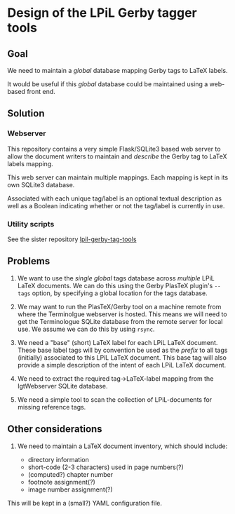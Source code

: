 # Design of the LPiL Gerby tagger tools

## Goal

We need to maintain a *global* database mapping Gerby tags to LaTeX
labels.

It would be useful if this *global* database could be maintained using a
web-based front end.

## Solution

### Webserver

This repository contains a very simple Flask/SQLite3 based web server to
allow the document writers to maintain and *describe* the Gerby tag to
LaTeX labels mapping.

This web server can maintain multiple mappings. Each mapping is kept in
its own SQLite3 database.

Associated with each unique tag/label is an optional textual description
as well as a Boolean indicating whether or not the tag/label is currently
in use.

### Utility scripts

See the sister repository
[lpil-gerby-tag-tools](https://github.com/litProgLaTeX/lpil-gerby-tag-tools)

## Problems

1. We want to use the *single* *global* tags database across *multiple*
   LPiL LaTeX documents. We can do this using the Gerby PlasTeX plugin's
   `--tags` option, by specifying a global location for the tags database.

2. We may want to run the PlasTeX/Gerby tool on a machine remote from
   where the Terminolgue webserver is hosted. This means we will need to get
   the Terminologue SQLite database from the remote server for local use.
   We assume we can do this by using `rsync`.

3. We need a "base" (short) LaTeX label for each LPiL LaTeX document.
   These base label tags will by convention be used as the *prefix* to
   all tags (initially) associated to this LPiL LaTeX document. This base
   tag will also provide a simple description of the intent of each LPiL
   LaTeX document.

3. We need to extract the required tag->LaTeX-label mapping from the
   lgtWebserver SQLite database.

4. We need a simple tool to scan the collection of LPiL-documents for
   missing reference tags.

## Other considerations

1. We need to maintain a LaTeX document inventory, which should include:

     - directory information
     - short-code (2-3 characters) used in page numbers(?)
     - (computed?) chapter number
     - footnote assignment(?)
     - image number assignment(?)

  This will be kept in a (small?) YAML configuration file.

